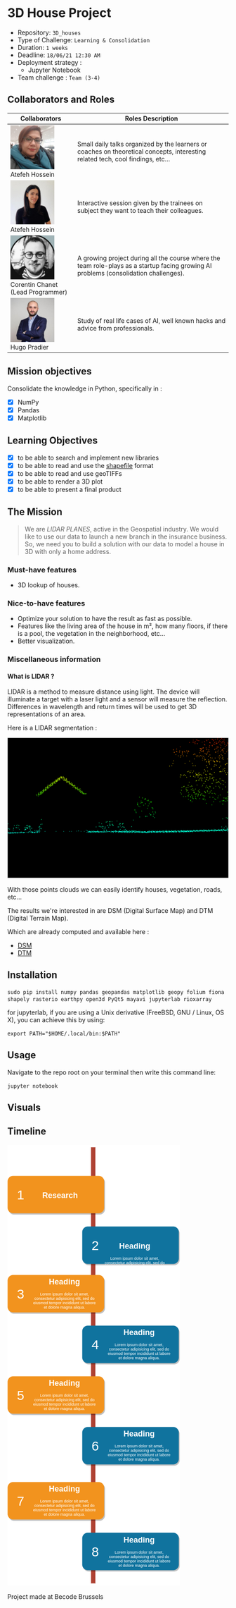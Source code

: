 # 3D House Project

- Repository: `3D_houses`
- Type of Challenge: `Learning & Consolidation`
- Duration: `1 weeks`
- Deadline: `18/06/21 12:30 AM`
- Deployment strategy :
  - Jupyter Notebook
- Team challenge : `Team (3-4)`

## Collaborators and Roles

| Collaborators                                         | Roles Description                                                                                                                           |
| ----------------------------------------------- | ------------------------------------------------------------------------------------------------------------------------------------- |
| <img src="images/atefeh.jpeg" alt="drawing" style="width:100px;"/> <br/> Atefeh Hossein| Small daily talks organized by the learners or coaches on theoretical concepts, interesting related tech, cool findings, etc…         |
| <img src="images/ceren.jpeg" alt="drawing" style="width:100px;"/> <br/> Atefeh Hossein | Interactive session given by the trainees on subject they want to teach their colleagues.                                             |
| <img src="images/corentin.png" alt="drawing" style="width:100px;"/> </br> Corentin Chanet (Lead Programmer)                                    | A growing project during all the course where the team role-plays as a startup facing growing AI problems (consolidation challenges). |
| <img src="images/hugo.jpeg" alt="drawing" style="width:100px;"/> <br/> Hugo Pradier                                     | Study of real life cases of AI, well known hacks and advice from professionals.                                                       |
## Mission objectives

Consolidate the knowledge in Python, specifically in :

- [X] NumPy
- [X] Pandas
- [X] Matplotlib

## Learning Objectives

- [X] to be able to search and implement new libraries
- [X] to be able to read and use the [shapefile](https://en.wikipedia.org/wiki/Shapefile) format
- [X] to be able to read and use geoTIFFs
- [X] to be able to render a 3D plot
- [X] to be able to present a final product

## The Mission

> We are _LIDAR PLANES_, active in the Geospatial industry. We would like to use our data to launch a new branch in the insurance business. So, we need you to build a solution with our data to model a house in 3D with only a home address.

### Must-have features

- 3D lookup of houses.

### Nice-to-have features

- Optimize your solution to have the result as fast as possible.
- Features like the living area of the house in m², how many floors, if there is a pool, the vegetation in the neighborhood, etc...
- Better visualization.

### Miscellaneous information

#### What is LIDAR ?

LIDAR is a method to measure distance using light. The device will illuminate a target with a laser light and a sensor will measure the reflection. Differences in wavelength and return times will be used to get 3D representations of an area.

Here is a LIDAR segmentation :

<img src="images/lidar.png" alt="drawing"/> <br/>

With those points clouds we can easily identify houses, vegetation, roads, etc...

The results we're interested in are DSM (Digital Surface Map) and DTM (Digital Terrain Map).

Which are already computed and available here :

- [DSM](http://www.geopunt.be/download?container=dhm-vlaanderen-ii-dsm-raster-1m&title=Digitaal%20Hoogtemodel%20Vlaanderen%20II,%20DSM,%20raster,%201m)
- [DTM](http://www.geopunt.be/download?container=dhm-vlaanderen-ii-dtm-raster-1m&title=Digitaal%20Hoogtemodel%20Vlaanderen%20II,%20DTM,%20raster,%201m)


## Installation

```
sudo pip install numpy pandas geopandas matplotlib geopy folium fiona shapely rasterio earthpy open3d PyQt5 mayavi jupyterlab rioxarray
```
for jupyterlab, if you are using a Unix derivative (FreeBSD, GNU / Linux, OS X), you can achieve this by using:

```
export PATH="$HOME/.local/bin:$PATH"
```

## Usage
Navigate to the repo root on your terminal then write this command line:
```
jupyter notebook
```

## Visuals

## Timeline
<img src="images/workflow.png" alt="drawing"/> <br/>

Project made at Becode Brussels